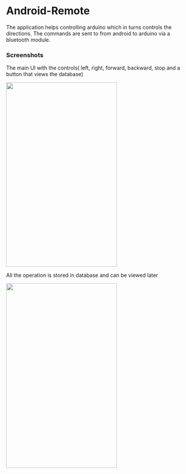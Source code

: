 # Android-Remote

The application helps controlling arduino which in turns controls the directions.
The commands are sent to from android to arduino via a bluetooth module.

### Screenshots

The main UI with the controls( left, right, forward, backward, stop and a button that views the database)

<img src="https://user-images.githubusercontent.com/26908195/37524542-29bc471a-2950-11e8-8758-24d6610b9d83.png" width ="300" height = "500">

All the operation is stored in database and can be viewed later

<img src="https://user-images.githubusercontent.com/26908195/37524545-2b7433e2-2950-11e8-81ec-4c21c4c92fb2.png" width ="300" height = "500">
